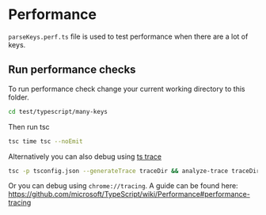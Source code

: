 # Performance

`parseKeys.perf.ts` file is used to test performance when there are a lot of keys.

## Run performance checks

To run performance check change your current working directory to this folder.

```bash
cd test/typescript/many-keys
```

Then run tsc

```bash
tsc time tsc --noEmit
```

Alternatively you can also debug using [ts trace](https://github.com/microsoft/typescript-analyze-trace)

```bash
tsc -p tsconfig.json --generateTrace traceDir && analyze-trace traceDir
```

Or you can debug using `chrome://tracing`. A guide can be found here:
https://github.com/microsoft/TypeScript/wiki/Performance#performance-tracing
